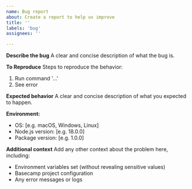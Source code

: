 ```yaml
---
name: Bug report
about: Create a report to help us improve
title: ''
labels: 'bug'
assignees: ''

---
```


**Describe the bug**
A clear and concise description of what the bug is.

**To Reproduce**
Steps to reproduce the behavior:
1. Run command '...'
2. See error

**Expected behavior**
A clear and concise description of what you expected to happen.

**Environment:**
 - OS: [e.g. macOS, Windows, Linux]
 - Node.js version: [e.g. 18.0.0]
 - Package version: [e.g. 1.0.0]

**Additional context**
Add any other context about the problem here, including:
- Environment variables set (without revealing sensitive values)
- Basecamp project configuration
- Any error messages or logs
